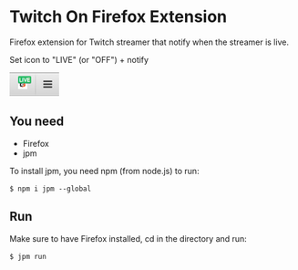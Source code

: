 # Twitch On Firefox Extension

Firefox extension for Twitch streamer that notify when the streamer is live.

Set icon to "LIVE" (or "OFF") + notify

![](data/on.png)

## You need 
* Firefox 
* jpm 

To install jpm, you need npm (from node.js) to run:
```
$ npm i jpm --global
```

## Run 

Make sure to have Firefox installed, cd in the directory and run:

```
$ jpm run
```
